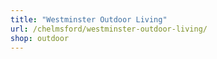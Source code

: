 ```yaml
---
title: "Westminster Outdoor Living"
url: /chelmsford/westminster-outdoor-living/
shop: outdoor
---
```

